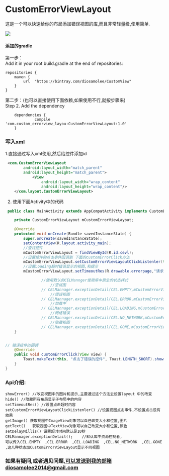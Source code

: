 # CustomErrorViewLayout

这是一个可以快速给你的布局添加错误视图的库,而且非常轻量级,使用简单.


![](http://upload-images.jianshu.io/upload_images/9352581-868540e78e76fc82.gif?imageMogr2/auto-orient/strip%7CimageView2/2/w/1240)

#### 添加的gradle
第一步：  
Add it in your root build.gradle at the end of repositories:

	repositories {
	    maven {
			url  "https://bintray.com/diosamolee/CustomView" 
	    }
	}
第二步：(也可以直接使用下面依赖,如果使用不行,就按步骤来)  
Step 2. Add the dependency

		dependencies {
	       		 compile 'com.custom_errorview_layou:CustomErrorViewLayout:1.0'
		}

### 写入xml

1.直接通过写入xml使用,然后给控件添加id

```xml
 <com.CustomErrorViewLayout
        android:layout_width="match_parent"
        android:layout_height="match_parent">
            <View
                android:layout_width="wrap_content"
                android:layout_height="wrap_content"/>
    </com.layout.CustomErrorViewLayout>
```


2. 使用下面Activity中的代码

```java
 public class MainActivity extends AppCompatActivity implements CustomErrorViewLayout.CustomErrorViewLayoutClickListenler {

    private CustomErrorViewLayout mCustomErrorViewLayout;

    @Override
    protected void onCreate(Bundle savedInstanceState) {
        super.onCreate(savedInstanceState);
        setContentView(R.layout.activity_main);
        //查找控件
        mCustomErrorViewLayout = findViewById(R.id.cevl);
        //设置控件的点击事件回调到 下面的customErrorClick方法
        mCustomErrorViewLayout.setCustomErrorViewLayoutClickListenler(this);
        //设置Loading超时错误显示的视图,和提示
        mCustomErrorViewLayout.setTimeoutRes(R.drawable.errorpage,"请求错误,点击刷新");

                //使用默认的CELMannger使用库中原生的状态样式
					//空试图
                // CELMannager.exceptionDetail(CEL.EMPTY,mCustomErrorViewLayout);
					//错误视图
                // CELMannager.exceptionDetail(CEL.ERROR,mCustomErrorViewLayout);
					//加载中
                // CELMannager.exceptionDetail(CEL.LOADING,mCustomErrorViewLayout);
					//网络错误
                // CELMannager.exceptionDetail(CEL.NO_NETWORK,mCustomErrorViewLayout);
					//隐藏视图
                // CELMannager.exceptionDetail(CEL.GONE,mCustomErrorViewLayout);
    }


// 错误控件的回调
    @Override
    public void customErrorClick(View view) {
        Toast.makeText(this, "点击了错误的控件", Toast.LENGTH_SHORT).show();
    }
}


```


### Api介绍:

	showError() //改变视图中的图片和提示,主要通过这个方法去设置layout 中的改变
	hide() //隐藏所有布局显示子布局中的内容
	setTimeoutRes() //设置点击超时内容
	setCustomErrorViewLayoutClickListenler() //设置视图点击事件,不设置点击没有效果
	getImage() 获取视图中ImageView对象可以自己改变大小和位置,图片
	getText()	获取视图中TextView对象可以自己改变大小和位置,颜色
	setDelayMillis() 设置超时时间默认是10秒
	CELMannager.exceptionDetail();    //默认库中资源控制者,
	可以传入CEL.EMPTY  ,CEL.ERROR  ,CEL.LOADING  ,CEL.NO_NETWORK  ,CEL.GONE  ,这几种状态加CustomErrorViewLayout显示不同视图



### 如果有疑问,或者遇见问题,可以发送到我的邮箱diosamolee2014@gmail.com